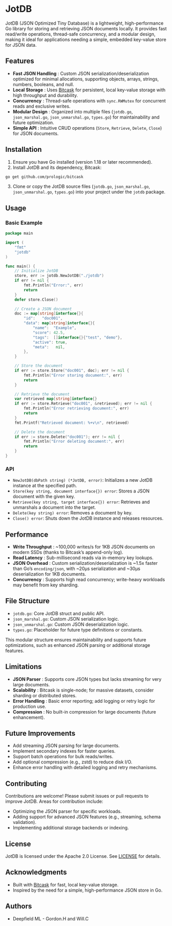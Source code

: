 # JotDB

JotDB (JSON Optimized Tiny Database) is a lightweight, high-performance Go library for storing and retrieving JSON documents locally. It provides fast read/write operations, thread-safe concurrency, and a modular design, making it ideal for applications needing a simple, embedded key-value store for JSON data.

## Features

* **Fast JSON Handling** : Custom JSON serialization/deserialization optimized for minimal allocations, supporting objects, arrays, strings, numbers, booleans, and null.
* **Local Storage** : Uses [Bitcask](https://github.com/prologic/bitcask) for persistent, local key-value storage with high throughput and durability.
* **Concurrency** : Thread-safe operations with `sync.RWMutex` for concurrent reads and exclusive writes.
* **Modular Design** : Organized into multiple files (`jotdb.go`, `json_marshal.go`, `json_unmarshal.go`, `types.go`) for maintainability and future optimization.
* **Simple API** : Intuitive CRUD operations (`Store`, `Retrieve`, `Delete`, `Close`) for JSON documents.

## Installation

1. Ensure you have Go installed (version 1.18 or later recommended).
2. Install JotDB and its dependency, Bitcask:

```bash
go get github.com/prologic/bitcask
```

3. Clone or copy the JotDB source files (`jotdb.go`, `json_marshal.go`, `json_unmarshal.go`, `types.go`) into your project under the `jotdb` package.

## Usage

### Basic Example

```go
package main

import (
	"fmt"
	"jotdb"
)

func main() {
	// Initialize JotDB
	store, err := jotdb.NewJotDB("./jotdb")
	if err != nil {
		fmt.Println("Error:", err)
		return
	}
	defer store.Close()

	// Create a JSON document
	doc := map[string]interface{}{
		"id":   "doc001",
		"data": map[string]interface{}{
			"name":  "Example",
			"score": 42.5,
			"tags":  []interface{}{"test", "demo"},
			"active": true,
			"meta":   nil,
		},
	}

	// Store the document
	if err := store.Store("doc001", doc); err != nil {
		fmt.Println("Error storing document:", err)
		return
	}

	// Retrieve the document
	var retrieved map[string]interface{}
	if err := store.Retrieve("doc001", &retrieved); err != nil {
		fmt.Println("Error retrieving document:", err)
		return
	}
	fmt.Printf("Retrieved document: %+v\n", retrieved)

	// Delete the document
	if err := store.Delete("doc001"); err != nil {
		fmt.Println("Error deleting document:", err)
		return
	}
}
```

### API

* `NewJotDB(dbPath string) (*JotDB, error)`: Initializes a new JotDB instance at the specified path.
* `Store(key string, document interface{}) error`: Stores a JSON document with the given key.
* `Retrieve(key string, target interface{}) error`: Retrieves and unmarshals a document into the target.
* `Delete(key string) error`: Removes a document by key.
* `Close() error`: Shuts down the JotDB instance and releases resources.

## Performance

* **Write Throughput** : ~100,000 writes/s for 1KB JSON documents on modern SSDs (thanks to Bitcask’s append-only log).
* **Read Latency** : Sub-millisecond reads via in-memory key lookups.
* **JSON Overhead** : Custom serialization/deserialization is ~1.5x faster than Go’s `encoding/json`, with ~20µs serialization and ~30µs deserialization for 1KB documents.
* **Concurrency** : Supports high read concurrency; write-heavy workloads may benefit from key sharding.

## File Structure

* `jotdb.go`: Core JotDB struct and public API.
* `json_marshal.go`: Custom JSON serialization logic.
* `json_unmarshal.go`: Custom JSON deserialization logic.
* `types.go`: Placeholder for future type definitions or constants.

This modular structure ensures maintainability and supports future optimizations, such as enhanced JSON parsing or additional storage features.

## Limitations

* **JSON Parser** : Supports core JSON types but lacks streaming for very large documents.
* **Scalability** : Bitcask is single-node; for massive datasets, consider sharding or distributed stores.
* **Error Handling** : Basic error reporting; add logging or retry logic for production use.
* **Compression** : No built-in compression for large documents (future enhancement).

## Future Improvements

* Add streaming JSON parsing for large documents.
* Implement secondary indexes for faster queries.
* Support batch operations for bulk reads/writes.
* Add optional compression (e.g., zstd) to reduce disk I/O.
* Enhance error handling with detailed logging and retry mechanisms.

## Contributing

Contributions are welcome! Please submit issues or pull requests to improve JotDB. Areas for contribution include:

* Optimizing the JSON parser for specific workloads.
* Adding support for advanced JSON features (e.g., streaming, schema validation).
* Implementing additional storage backends or indexing.

## License

JotDB is licensed under the Apache 2.0 License. See [LICENSE](https://grok.com/chat/LICENSE) for details.

## Acknowledgments

* Built with [Bitcask](https://github.com/prologic/bitcask) for fast, local key-value storage.
* Inspired by the need for a simple, high-performance JSON store in Go.

## Authors
* Deepfield ML - Gordon.H and Will.C